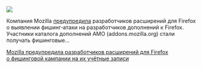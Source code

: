 <!--2025-08-04 13:13:45-->
<div class="yb">
  <div class="rss habr"><img src="https://habrastorage.org/getpro/habr/upload_files/cb8/301/de4/cb8301de49a4d454b943f7b65426abf9.png" /><p>Компания Mozilla <a href="https://blog.mozilla.org/addons/2025/08/01/warning-phishing-campaign-detected/" rel="noopener noreferrer nofollow">предупредила</a> разработчиков расширений для&nbsp;Firefox о&nbsp;выявлении фишинг‑атаки на&nbsp;разработчиков дополнений к&nbsp;Firefox. Участники каталога дополнений AMO (addons.mozilla.org) стали получать фишинговые... <p class="titl"><a href="https://habr.com/ru/news/933872/?utm_source=habrahabr&utm_medium=rss&utm_campaign=933872">Mozilla предупредила разработчиков расширений для Firefox о фишинговой кампании на их учётные записи</a></p></div>
</div>
